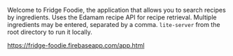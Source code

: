 Welcome to Fridge Foodie, the application that allows you to search recipes by ingredients. Uses the Edamam recipe API for recipe retrieval. Multiple ingredients may be entered, separated by a comma. `lite-server` from the root directory to run it locally.

https://fridge-foodie.firebaseapp.com/app.html
